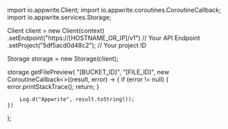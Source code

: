 import io.appwrite.Client;
import io.appwrite.coroutines.CoroutineCallback;
import io.appwrite.services.Storage;

Client client = new Client(context)
    .setEndpoint("https://[HOSTNAME_OR_IP]/v1") // Your API Endpoint
    .setProject("5df5acd0d48c2"); // Your project ID

Storage storage = new Storage(client);

storage.getFilePreview(
    "[BUCKET_ID]",
    "[FILE_ID]",
    new CoroutineCallback<>((result, error) -> {
        if (error != null) {
            error.printStackTrace();
            return;
        }

        Log.d("Appwrite", result.toString());
    })
);
